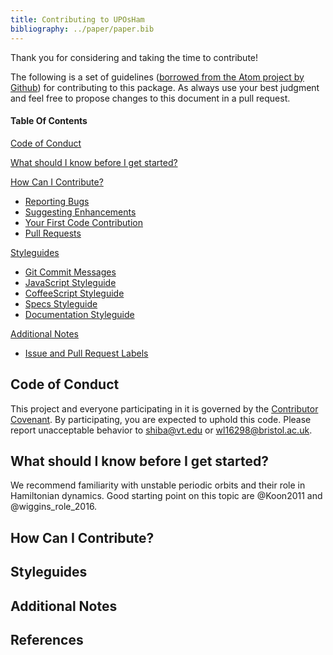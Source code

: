 ```yaml
---
title: Contributing to UPOsHam
bibliography: ../paper/paper.bib
---
```

Thank you for considering and taking the time to contribute!

The following is a set of guidelines ([borrowed from the Atom project by Github](https://github.com/atom/atom/blob/master/CONTRIBUTING.md)) for contributing to this package. As always use your best judgment and feel free to propose changes to this document in a pull request.

#### Table Of Contents

[Code of Conduct](#code-of-conduct)

[What should I know before I get started?](#what-should-i-know-before-i-get-started)

[How Can I Contribute?](#how-can-i-contribute)
  * [Reporting Bugs](#reporting-bugs)
  * [Suggesting Enhancements](#suggesting-enhancements)
  * [Your First Code Contribution](#your-first-code-contribution)
  * [Pull Requests](#pull-requests)

[Styleguides](#styleguides)
  * [Git Commit Messages](#git-commit-messages)
  * [JavaScript Styleguide](#javascript-styleguide)
  * [CoffeeScript Styleguide](#coffeescript-styleguide)
  * [Specs Styleguide](#specs-styleguide)
  * [Documentation Styleguide](#documentation-styleguide)

[Additional Notes](#additional-notes)
  * [Issue and Pull Request Labels](#issue-and-pull-request-labels)

## Code of Conduct

This project and everyone participating in it is governed by the [Contributor Covenant](CODE_OF_CONDUCT.md). 
By participating, you are expected to uphold this code. Please report unacceptable behavior to 
[shiba@vt.edu](mailto:shiba@vt.edu) or [wl16298@bristol.ac.uk](mailto:wl16298@bristol.ac.uk).

## What should I know before I get started?

We recommend familiarity with unstable periodic orbits and their role in Hamiltonian dynamics. Good starting point on this topic are @Koon2011 and @wiggins_role_2016.


## How Can I Contribute?


## Styleguides


## Additional Notes

## References

